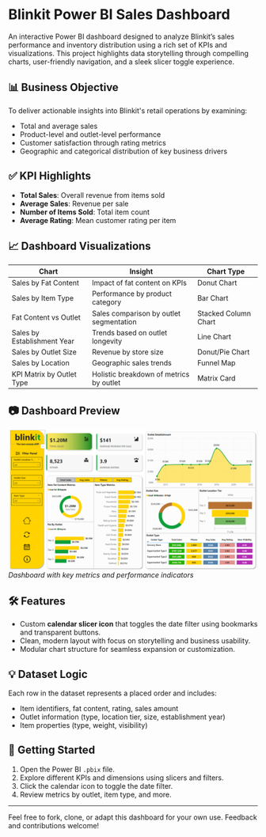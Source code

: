 # Blinkit Power BI Sales Dashboard

An interactive Power BI dashboard designed to analyze Blinkit’s sales performance and inventory distribution using a rich set of KPIs and visualizations. This project highlights data storytelling through compelling charts, user-friendly navigation, and a sleek slicer toggle experience.

## 📊 Business Objective

To deliver actionable insights into Blinkit's retail operations by examining:
- Total and average sales
- Product-level and outlet-level performance
- Customer satisfaction through rating metrics
- Geographic and categorical distribution of key business drivers

## ✅ KPI Highlights

- **Total Sales**: Overall revenue from items sold
- **Average Sales**: Revenue per sale
- **Number of Items Sold**: Total item count
- **Average Rating**: Mean customer rating per item

## 📈 Dashboard Visualizations

| Chart | Insight | Chart Type |
|-------|---------|------------|
| Sales by Fat Content | Impact of fat content on KPIs | Donut Chart |
| Sales by Item Type | Performance by product category | Bar Chart |
| Fat Content vs Outlet | Sales comparison by outlet segmentation | Stacked Column Chart |
| Sales by Establishment Year | Trends based on outlet longevity | Line Chart |
| Sales by Outlet Size | Revenue by store size | Donut/Pie Chart |
| Sales by Location | Geographic sales trends | Funnel Map |
| KPI Matrix by Outlet Type | Holistic breakdown of metrics by outlet | Matrix Card |

## 📷 Dashboard Preview

![Home Dashboard](BlinkIT_Dashboard.png)  
*Dashboard with key metrics and performance indicators*

## 🛠 Features

- Custom **calendar slicer icon** that toggles the date filter using bookmarks and transparent buttons.
- Clean, modern layout with focus on storytelling and business usability.
- Modular chart structure for seamless expansion or customization.

## 💡 Dataset Logic

Each row in the dataset represents a placed order and includes:
- Item identifiers, fat content, rating, sales amount
- Outlet information (type, location tier, size, establishment year)
- Item properties (type, weight, visibility)

## 🚀 Getting Started

1. Open the Power BI `.pbix` file.
2. Explore different KPIs and dimensions using slicers and filters.
3. Click the calendar icon to toggle the date filter.
4. Review metrics by outlet, item type, and more.


---

Feel free to fork, clone, or adapt this dashboard for your own use. Feedback and contributions welcome!

